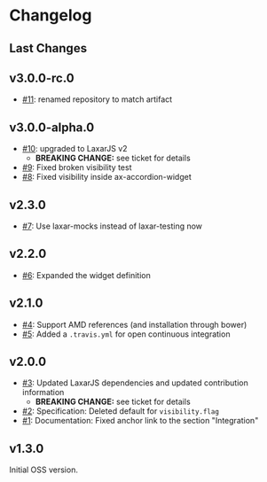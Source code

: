 # Changelog

## Last Changes


## v3.0.0-rc.0

- [#11](https://github.com/LaxarJS/laxar-show-hide-widget/issues/11): renamed repository to match artifact


## v3.0.0-alpha.0

- [#10](https://github.com/LaxarJS/laxar-show-hide-widget/issues/10): upgraded to LaxarJS v2
    + **BREAKING CHANGE:** see ticket for details
- [#9](https://github.com/LaxarJS/laxar-show-hide-widget/issues/9): Fixed broken visibility test
- [#8](https://github.com/LaxarJS/laxar-show-hide-widget/issues/8): Fixed visibility inside ax-accordion-widget


## v2.3.0

- [#7](https://github.com/LaxarJS/laxar-show-hide-widget/issues/7): Use laxar-mocks instead of laxar-testing now


## v2.2.0

- [#6](https://github.com/LaxarJS/laxar-show-hide-widget/issues/6): Expanded the widget definition


## v2.1.0

- [#4](https://github.com/LaxarJS/laxar-show-hide-widget/issues/4): Support AMD references (and installation through bower)
- [#5](https://github.com/LaxarJS/laxar-show-hide-widget/issues/5): Added a `.travis.yml` for open continuous integration


## v2.0.0

- [#3](https://github.com/LaxarJS/laxar-show-hide-widget/issues/3): Updated LaxarJS dependencies and updated contribution information
  + **BREAKING CHANGE:** see ticket for details
- [#2](https://github.com/LaxarJS/laxar-show-hide-widget/issues/2): Specification: Deleted default for `visibility.flag`
- [#1](https://github.com/LaxarJS/laxar-show-hide-widget/issues/1): Documentation: Fixed anchor link to the section "Integration"


## v1.3.0

Initial OSS version.
